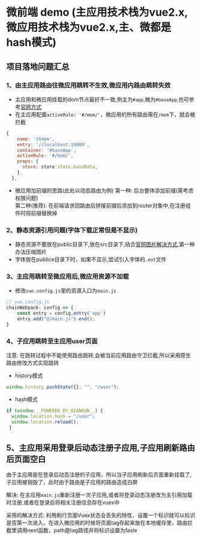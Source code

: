 # 微前端 demo  (主应用技术栈为vue2.x,微应用技术栈为vue2.x,主、微都是hash模式)
## 项目落地问题汇总

### 1、由主应用路由往微应用跳转不生效,微应用内路由跳转失效
- 主应用和微应用挂载的dom节点最好不一致,例主为`#app`,微为`#baseApp`,也可参考<a href="https://qiankun.umijs.org/zh/guide/tutorial#vue-%E5%BE%AE%E5%BA%94%E7%94%A8">官网方式</a>
- 在主应用配置`activeRule: '#/mom/'`，微应用的所有路由需在`/mom`下，就会被拦截
```js
{
    name: 'ztmom',
    entry: '//localhost:10000',
    container: '#baseApp',
    activeRule: '#/mom/',
    props: {
      store: store.state.baseData,
    },
  },
```
- 微应用加前缀的思路(此处以动态路由为例)
第一种: 后台整体添加前缀(需考虑权限问题)  
第二种(推荐): 在前端请求回路由后拼接前缀后添加到router对象中,在注册组件时将前缀替换掉

### 2、静态资源引用问题(字体下载正常但是不显示)
- 静态资源不要放在public目录下,放在src目录下,结合<a  href ="https://qiankun.umijs.org/zh/faq#%E5%BE%AE%E5%BA%94%E7%94%A8%E6%89%93%E5%8C%85%E4%B9%8B%E5%90%8E-css-%E4%B8%AD%E7%9A%84%E5%AD%97%E4%BD%93%E6%96%87%E4%BB%B6%E5%92%8C%E5%9B%BE%E7%89%87%E5%8A%A0%E8%BD%BD-404">官网图片解决方式</a>,第一种办法压缩图片
- 字体放在publice目录下时，如果不显示,尝试引入字体的`.eot`文件

### 3、主应用跳转至微应用后,微应用资源不加载
- 修改`vue.config.js`里的资源入口为`main.js`
```js
// vue.config.js
chainWebpack: config => {
    const entry = config.entry('app')
    entry.add("@/main.js").end();
}
```

### 4、子应用跳转至主应用user页面
注意: 在跳转过程中不能使用路由跳转,会被当前应用路由守卫拦截,所以采用原生路由修改方式实现跳转
- history模式
```js
window.history.pushState({}, "", "/user");
```
- hash模式
```js
if (window.__POWERED_BY_QIANKUN__) {
  window.location.hash = "/user";
  window.location.reload();
 }
```
## 5、主应用采用登录后动态注册子应用,子应用刷新路由后页面空白
由于主应用是在登录后动态注册的子应用，所以当子应用刷新后页面重新挂载了,子应用被销毁了，此时由于路由是子应用的路由造成白屏  

解决: 在主应用`main.js`重新注册一次子应用,或者将登录动态注册改为主引用加载时注册,或者在登录后将相关注册信息存在vuex中

采用的解决方式: 利用刷行页面Vuex状态会丢失的特性，设置一个标识就可以标识是否第一次进入，在进入微应用的时候将页面tag存起来放在本地缓存里，路由拦截里调用next函数，path是tag路径并将标识设置为fasle
  
  
  
  

  
